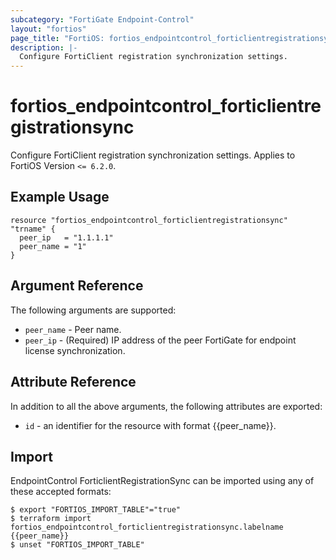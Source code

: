 ```yaml
---
subcategory: "FortiGate Endpoint-Control"
layout: "fortios"
page_title: "FortiOS: fortios_endpointcontrol_forticlientregistrationsync"
description: |-
  Configure FortiClient registration synchronization settings.
---
```


# fortios_endpointcontrol_forticlientregistrationsync
Configure FortiClient registration synchronization settings. Applies to FortiOS Version `<= 6.2.0`.

## Example Usage

```hcl
resource "fortios_endpointcontrol_forticlientregistrationsync" "trname" {
  peer_ip   = "1.1.1.1"
  peer_name = "1"
}
```

## Argument Reference

The following arguments are supported:

* `peer_name` - Peer name.
* `peer_ip` - (Required) IP address of the peer FortiGate for endpoint license synchronization.


## Attribute Reference

In addition to all the above arguments, the following attributes are exported:
* `id` - an identifier for the resource with format {{peer_name}}.

## Import

EndpointControl ForticlientRegistrationSync can be imported using any of these accepted formats:
```
$ export "FORTIOS_IMPORT_TABLE"="true"
$ terraform import fortios_endpointcontrol_forticlientregistrationsync.labelname {{peer_name}}
$ unset "FORTIOS_IMPORT_TABLE"
```

